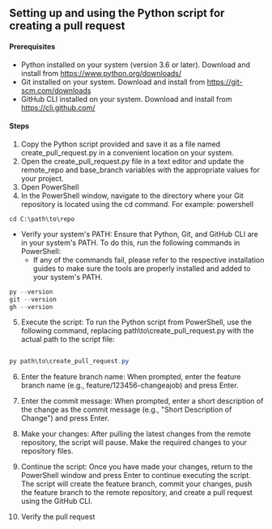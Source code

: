 ## Setting up and using the Python script for creating a pull request

#### Prerequisites
- Python installed on your system (version 3.6 or later). Download and install from https://www.python.org/downloads/
- Git installed on your system. Download and install from https://git-scm.com/downloads
- GitHub CLI installed on your system. Download and install from https://cli.github.com/

#### Steps

1. Copy the Python script provided and save it as a file named create_pull_request.py in a convenient location on your system.
2. Open the create_pull_request.py file in a text editor and update the remote_repo and base_branch variables with the appropriate values for your project.
3. Open PowerShell
4. In the PowerShell window, navigate to the directory where your Git repository is located using the cd command. For example:
powershell


```
cd C:\path\to\repo
```

- Verify your system's PATH: Ensure that Python, Git, and GitHub CLI are in your system's PATH. To do this, run the following commands in PowerShell:
  - If any of the commands fail, please refer to the respective installation guides to make sure the tools are properly installed and added to your system's PATH.

```powershell
py --version
git --version
gh --version
```



5. Execute the script: To run the Python script from PowerShell, use the following command, replacing path\to\create_pull_request.py with the actual path to the script file:

```powershell

py path\to\create_pull_request.py
```

6. Enter the feature branch name: When prompted, enter the feature branch name (e.g., feature/123456-changeajob) and press Enter.

7. Enter the commit message: When prompted, enter a short description of the change as the commit message (e.g., "Short Description of Change") and press Enter.

8. Make your changes: After pulling the latest changes from the remote repository, the script will pause. Make the required changes to your repository files.

9. Continue the script: Once you have made your changes, return to the PowerShell window and press Enter to continue executing the script. The script will create the feature branch, commit your changes, push the feature branch to the remote repository, and create a pull request using the GitHub CLI.
10. Verify the pull request
